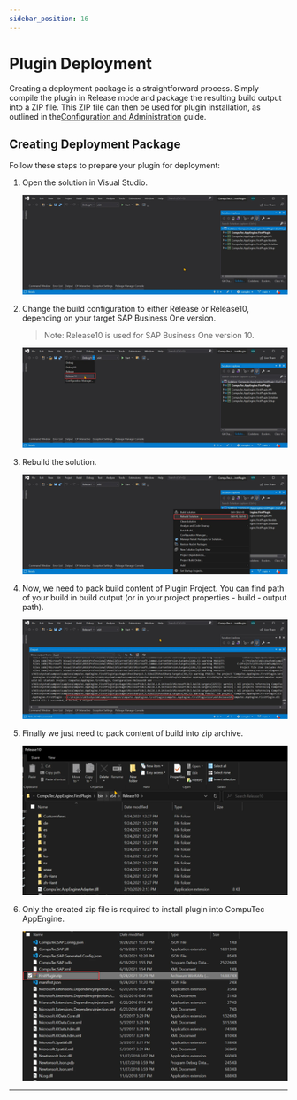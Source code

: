 ```yaml
---
sidebar_position: 16
---
```


# Plugin Deployment

Creating a deployment package is a straightforward process. Simply compile the plugin in Release mode and package the resulting build output into a ZIP file. This ZIP file can then be used for plugin installation, as outlined in the[Configuration and Administration](../../../version-2.0/administrators-guide/configuration-and-administration/overview.md#plugins) guide.

## Creating Deployment Package

Follow these steps to prepare your plugin for deployment:

1. Open the solution in Visual Studio.

    ![VS Solution Open](./media/plugin-deployment/vs-solution-open.webp)

2. Change the build configuration to either Release or Release10, depending on your target SAP Business One version.

    >Note: Release10 is used for SAP Business One version 10.

    ![Change to Release](./media/plugin-deployment/change-to-release-10.webp)

3. Rebuild the solution.

    ![Rebuild](./media/plugin-deployment/rebuild.webp)
4. Now, we need to pack build content of Plugin Project. You can find path of your build in build output (or in your project properties - build - output path).

    ![Build](./media/plugin-deployment/build-result-path.webp)
5. Finally we just need to pack content of build into zip archive.

    ![Build Content](./media/plugin-deployment/build-content-explorer.webp)
6. Only the created zip file is required to install plugin into CompuTec AppEngine.

    ![Zip file](./media/plugin-deployment/zip-file.webp)

---

